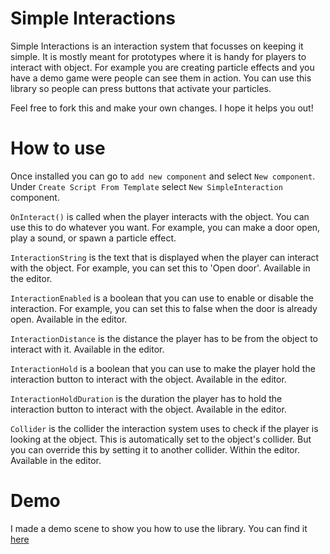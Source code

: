 # Simple Interactions
Simple Interactions is an interaction system that focusses on keeping it simple. It is mostly meant for prototypes where it is handy for players to interact with object. For example you are creating particle effects and you have a demo game were people can see them in action. You can use this library so people can press buttons that activate your particles.

Feel free to fork this and make your own changes. I hope it helps you out!

# How to use
Once installed you can go to `add new component` and select `New component`. Under `Create Script From Template` select `New SimpleInteraction` component.

`OnInteract()` is called when the player interacts with the object. You can use this to do whatever you want. For example, you can make a door open, play a sound, or spawn a particle effect.

`InteractionString` is the text that is displayed when the player can interact with the object. For example, you can set this to 'Open door'. Available in the editor.

`InteractionEnabled` is a boolean that you can use to enable or disable the interaction. For example, you can set this to false when the door is already open. Available in the editor.

`InteractionDistance` is the distance the player has to be from the object to interact with it. Available in the editor.

`InteractionHold` is a boolean that you can use to make the player hold the interaction button to interact with the object. Available in the editor.

`InteractionHoldDuration` is the duration the player has to hold the interaction button to interact with the object. Available in the editor.

`Collider` is the collider the interaction system uses to check if the player is looking at the object. This is automatically set to the object's collider. But you can override this by setting it to another collider. Within the editor. Available in the editor.

# Demo
I made a demo scene to show you how to use the library. You can find it [here](https://sbox.game/guusconl/simple_interactions_demo)